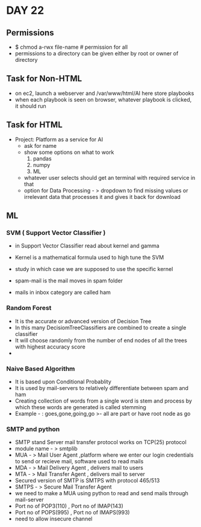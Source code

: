 # DAY 22

## Permissions

  * $ chmod a-rwx file-name # permission for all
  * permissions to a directory can be given either by root or owner of directory
## Task for Non-HTML
  * on ec2, launch a webserver and /var/www/html/AI here store playbooks
  * when each playbook is seen on browser, whatever playbook is clicked, it should run

## Task for HTML
  * Project: Platform as a service for AI
    * ask for name
    * show some options on what to work
      1. pandas
      2. numpy
      3. ML
    * whatever user selects should get an terminal with required service in that
    * option for Data Processing - > dropdown to find missing values or irrelevant data that processes it and gives it back for download


## ML

### SVM ( Support Vector Classifier )
  * in Support Vector Classifier read about kernel and gamma
  * Kernel is a mathematical formula used to high tune the SVM
  * study in which case we are supposed to use the specific kernel

* spam-mail is the mail moves in spam folder
* mails in inbox category are called ham

### Random Forest
  * It is the accurate or advanced version of Decision Tree
  * In this many DecisiomTreeClassifiers are combined to create a single classifier
  * It will choose randomly from the number of end nodes of all the trees with highest accuracy score
  *

### Naive Based Algorithm
  * It is based upon Conditional Probablity
  * It is used by mail-servers to relatively differentiate between spam and ham
  * Creating collection of words from a single word is stem and process by which these words are generated is called stemming
  * Example - :
    goes,gone,going,go >- all are part or have root node as go

 ### SMTP and python
  * SMTP stand Server mail transfer protocol works on TCP(25) protocol
  * module name - > smtplib
  * MUA - > Mail User Agent ,platform where we enter our login credentials to send or recieve mail, software used to read mails  
  * MDA - > Mail Delivery Agent , delivers mail to users
  * MTA - > Mail Transfer Agent , delivers mail to server
  * Secured version of SMTP is SMTPS with protocol 465/513
  * SMTPS - > Secure Mail Transfer Agent
  * we need to make a MUA using python to read and send mails through mail-server
  * Port no of POP3(110) , Port no of IMAP(143)
  * Port no of POPS(995) , Port no of IMAPS(993)
  * need to allow insecure channel
